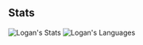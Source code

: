 <!---
Logan-Hansen/Logan-Hansen is a ✨ special ✨ repository because its `README.md` (this file) appears on your GitHub profile.
You can click the Preview link to take a look at your changes.
- 👋 Hi, I’m @Logan-Hansen
- 👀 I’m interested in ...
- 🌱 I’m currently learning ...
- 💞️ I’m looking to collaborate on ...
- 📫 How to reach me ...
--->

## Stats
<span><img align="center" src="https://github-readme-stats.vercel.app/api?username=Logan-Hansen&theme=merko" alt="Logan's Stats" /></span>
<span><img align="center" src="https://github-readme-stats.vercel.app/api/top-langs/?username=Logan-Hansen&theme=merko" alt="Logan's Languages" /></span>
